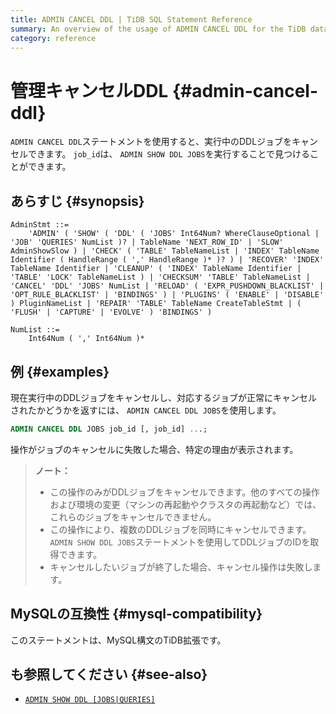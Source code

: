```yaml
---
title: ADMIN CANCEL DDL | TiDB SQL Statement Reference
summary: An overview of the usage of ADMIN CANCEL DDL for the TiDB database.
category: reference
---
```


# 管理キャンセルDDL {#admin-cancel-ddl}

`ADMIN CANCEL DDL`ステートメントを使用すると、実行中のDDLジョブをキャンセルできます。 `job_id`は、 `ADMIN SHOW DDL JOBS`を実行することで見つけることができます。

## あらすじ {#synopsis}

```ebnf+diagram
AdminStmt ::=
    'ADMIN' ( 'SHOW' ( 'DDL' ( 'JOBS' Int64Num? WhereClauseOptional | 'JOB' 'QUERIES' NumList )? | TableName 'NEXT_ROW_ID' | 'SLOW' AdminShowSlow ) | 'CHECK' ( 'TABLE' TableNameList | 'INDEX' TableName Identifier ( HandleRange ( ',' HandleRange )* )? ) | 'RECOVER' 'INDEX' TableName Identifier | 'CLEANUP' ( 'INDEX' TableName Identifier | 'TABLE' 'LOCK' TableNameList ) | 'CHECKSUM' 'TABLE' TableNameList | 'CANCEL' 'DDL' 'JOBS' NumList | 'RELOAD' ( 'EXPR_PUSHDOWN_BLACKLIST' | 'OPT_RULE_BLACKLIST' | 'BINDINGS' ) | 'PLUGINS' ( 'ENABLE' | 'DISABLE' ) PluginNameList | 'REPAIR' 'TABLE' TableName CreateTableStmt | ( 'FLUSH' | 'CAPTURE' | 'EVOLVE' ) 'BINDINGS' )

NumList ::=
    Int64Num ( ',' Int64Num )*
```

## 例 {#examples}

現在実行中のDDLジョブをキャンセルし、対応するジョブが正常にキャンセルされたかどうかを返すには、 `ADMIN CANCEL DDL JOBS`を使用します。


```sql
ADMIN CANCEL DDL JOBS job_id [, job_id] ...;
```

操作がジョブのキャンセルに失敗した場合、特定の理由が表示されます。

> **ノート：**
>
> -   この操作のみがDDLジョブをキャンセルできます。他のすべての操作および環境の変更（マシンの再起動やクラスタの再起動など）では、これらのジョブをキャンセルできません。
> -   この操作により、複数のDDLジョブを同時にキャンセルできます。 `ADMIN SHOW DDL JOBS`ステートメントを使用してDDLジョブのIDを取得できます。
> -   キャンセルしたいジョブが終了した場合、キャンセル操作は失敗します。

## MySQLの互換性 {#mysql-compatibility}

このステートメントは、MySQL構文のTiDB拡張です。

## も参照してください {#see-also}

-   [`ADMIN SHOW DDL [JOBS|QUERIES]`](/sql-statements/sql-statement-admin-show-ddl.md)
